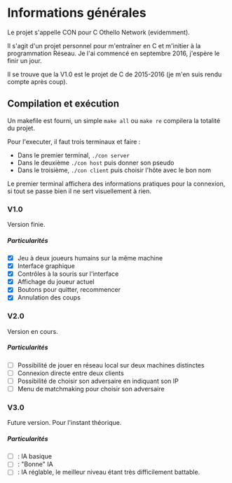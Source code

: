# Informations générales
Le projet s'appelle CON pour C Othello Network (evidemment).

Il s'agit d'un projet personnel pour m'entraîner en C et m'initier à la programmation Réseau. Je l'ai commencé en septembre 2016, j'espère le finir un jour.

Il se trouve que la V1.0 est le projet de C de 2015-2016 (je m'en suis rendu compte après coup).

## Compilation et exécution
Un makefile est fourni, un simple `make all` ou `make re` compilera la totalité du projet.

Pour l'executer, il faut trois terminaux et faire :
- Dans le premier terminal, `./con server`
- Dans le deuxième `./con host` puis donner son pseudo
- Dans le troisième, `./con client` puis choisir l'hôte avec le bon nom

Le premier terminal affichera des informations pratiques pour la connexion, si tout se passe bien il ne sert visuellement à rien.

### V1.0
Version finie.

##### Particularités
- [x] Jeu à deux joueurs humains sur la même machine
- [x] Interface graphique
- [x] Contrôles à la souris sur l'interface
- [x] Affichage du joueur actuel
- [x] Boutons pour quitter, recommencer
- [x] Annulation des coups

### V2.0
Version en cours.

##### Particularités
- [ ] Possibilité de jouer en réseau local sur deux machines distinctes
- [ ] Connexion directe entre deux clients
- [ ] Possibilité de choisir son adversaire en indiquant son IP
- [ ] Menu de matchmaking pour choisir son adversaire

### V3.0
Future version. Pour l'instant théorique.

##### Particularités
- [ ] : IA basique
- [ ] : "Bonne" IA
- [ ] : IA réglable, le meilleur niveau étant très difficilement battable.
